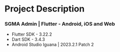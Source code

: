 # Project Description

### SGMA Admin | Flutter - Android, iOS and Web
- Flutter SDK - 3.22.2
- Dart SDK - 3.4.3
- Android Studio Iguana | 2023.2.1 Patch 2
